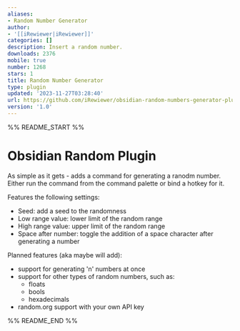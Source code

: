 ```yaml
---
aliases:
- Random Number Generator
author:
- '[[iRewiewer|iRewiewer]]'
categories: []
description: Insert a random number.
downloads: 2376
mobile: true
number: 1268
stars: 1
title: Random Number Generator
type: plugin
updated: '2023-11-27T03:28:40'
url: https://github.com/iRewiewer/obsidian-random-numbers-generator-plugin
version: '1.0'
---
```


%% README_START %%

# Obsidian Random Plugin

As simple as it gets - adds a command for generating a ranodm number.
Either run the command from the command palette or bind a hotkey for it.

Features the following settings:
- Seed: add a seed to the randomness
- Low range value: lower limit of the random range
- High range value: upper limit of the random range
- Space after number: toggle the addition of a space character after generating a number

Planned features (aka maybe will add):
- support for generating 'n' numbers at once
- support for other types of random numbers, such as:
    - floats
    - bools
    - hexadecimals
- random.org support with your own API key

%% README_END %%